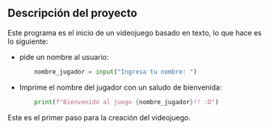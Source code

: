 ## Descripción del proyecto

Este programa es el inicio de un videojuego basado en texto, lo que hace es lo siguiente:

* pide un nombre al usuario:
    ```python
        nombre_jugador = input("Ingresa tu nombre: ")
    ```
* Imprime el nombre del jugador con un saludo de bienvenida:
    ```python
        print(f"Bienvenido al juego {nombre_jugador}!! :D")
    ```

Este es el primer paso para la creación del videojuego.